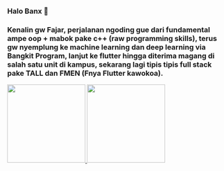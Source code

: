 ### Halo Banx 👋
### Kenalin gw Fajar, perjalanan ngoding gue dari fundamental ampe oop + mabok pake c++ (raw programming skills), terus gw nyemplung ke machine learning dan deep learning via Bangkit Program, lanjut ke flutter hingga diterima magang di salah satu unit di kampus, sekarang lagi tipis tipis full stack pake TALL dan FMEN (Fnya Flutter kawokoa).

<p align="left">
<a href="https://github.com/FajarRAP">
  <img height="180em" src="https://github-readme-stats-eight-theta.vercel.app/api?username=FajarRAP&show_icons=true&theme=algolia&include_all_commits=true&count_private=true"/>
  <img height="180em" src="https://github-readme-stats-eight-theta.vercel.app/api/top-langs/?username=FajarRAP&layout=compact&langs_count=8&theme=algolia"/>
</a>
</p>

<!--
**FajarRAP/FajarRAP** is a ✨ _special_ ✨ repository because its `README.md` (this file) appears on your GitHub profile.

Here are some ideas to get you started:

- 🔭 I’m currently working on ...
- 🌱 I’m currently learning ...
- 👯 I’m looking to collaborate on ...
- 🤔 I’m looking for help with ...
- 💬 Ask me about ...
- 📫 How to reach me: ...
- 😄 Pronouns: ...
- ⚡ Fun fact: ...
-->
